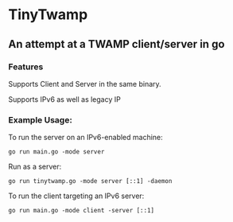 # TinyTwamp

## An attempt at a TWAMP client/server in go

### Features
Supports Client and Server in the same binary. 

Supports IPv6 as well as legacy IP

### Example Usage:

To run the server on an IPv6-enabled machine:

`go run main.go -mode server`

Run as a server:

`go run tinytwamp.go -mode server [::1] -daemon`

To run the client targeting an IPv6 server:

`go run main.go -mode client -server [::1]`


